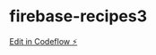 # firebase-recipes3

[Edit in Codeflow ⚡️](https://stackblitz.com/~/github.com/Bruce-Mahagwa/firebase-recipes3)